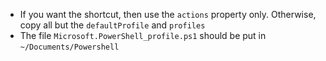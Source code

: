 - If you want the shortcut, then use the `actions` property only. Otherwise, copy all but the `defaultProfile` and `profiles`
- The file `Microsoft.PowerShell_profile.ps1` should be put in `~/Documents/Powershell`

